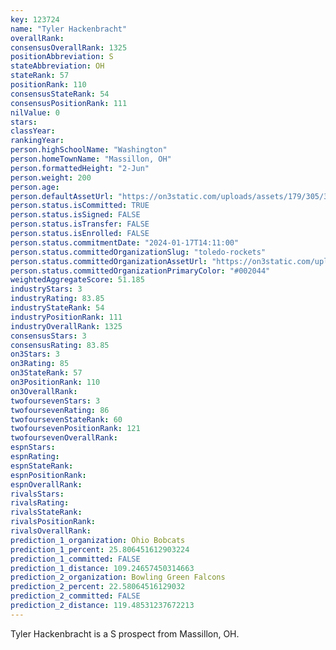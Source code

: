 ```yaml
---
key: 123724
name: "Tyler Hackenbracht"
overallRank: 
consensusOverallRank: 1325
positionAbbreviation: S
stateAbbreviation: OH
stateRank: 57
positionRank: 110
consensusStateRank: 54
consensusPositionRank: 111
nilValue: 0
stars: 
classYear: 
rankingYear: 
person.highSchoolName: "Washington"
person.homeTownName: "Massillon, OH"
person.formattedHeight: "2-Jun"
person.weight: 200
person.age: 
person.defaultAssetUrl: "https://on3static.com/uploads/assets/179/305/305179.png"
person.status.isCommitted: TRUE
person.status.isSigned: FALSE
person.status.isTransfer: FALSE
person.status.isEnrolled: FALSE
person.status.commitmentDate: "2024-01-17T14:11:00"
person.status.committedOrganizationSlug: "toledo-rockets"
person.status.committedOrganizationAssetUrl: "https://on3static.com/uploads/assets/131/150/150131.svg"
person.status.committedOrganizationPrimaryColor: "#002044"
weightedAggregateScore: 51.185
industryStars: 3
industryRating: 83.85
industryStateRank: 54
industryPositionRank: 111
industryOverallRank: 1325
consensusStars: 3
consensusRating: 83.85
on3Stars: 3
on3Rating: 85
on3StateRank: 57
on3PositionRank: 110
on3OverallRank: 
twofoursevenStars: 3
twofoursevenRating: 86
twofoursevenStateRank: 60
twofoursevenPositionRank: 121
twofoursevenOverallRank: 
espnStars: 
espnRating: 
espnStateRank: 
espnPositionRank: 
espnOverallRank: 
rivalsStars: 
rivalsRating: 
rivalsStateRank: 
rivalsPositionRank: 
rivalsOverallRank: 
prediction_1_organization: Ohio Bobcats
prediction_1_percent: 25.806451612903224
prediction_1_committed: FALSE
prediction_1_distance: 109.24657450314663
prediction_2_organization: Bowling Green Falcons
prediction_2_percent: 22.58064516129032
prediction_2_committed: FALSE
prediction_2_distance: 119.48531237672213
---
```

Tyler Hackenbracht is a S prospect from Massillon, OH.
